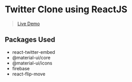 # Twitter Clone using ReactJS

> [Live Demo]()

## Packages Used

- react-twitter-embed
- @material-ui/core
- @material-ui/icons
- firebase
- react-flip-move
